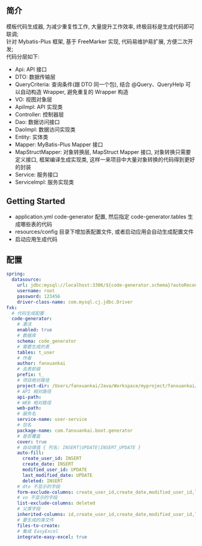 ## 简介
模板代码生成器, 为减少重复性工作, 大量提升工作效率, 终极目标是生成代码即可联调;  
针对 Mybatis-Plus 框架, 基于 FreeMarker 实现, 代码易维护易扩展, 方便二次开发;  
代码分层如下: 
- Api: API 接口
- DTO: 数据传输层
- QueryCriteria: 查询条件(跟 DTO 同一个包), 结合 @Query、QueryHelp 可以自动构造 Wrapper, 避免重复的 Wrapper 构造
- VO: 视图对象层
- ApiImpl: API 实现类
- Controller: 控制器层
- Dao: 数据访问接口
- DaoImpl: 数据访问实现类
- Entity: 实体类
- Mapper: MyBatis-Plus Mapper 接口
- MapStructMapper: 对象转换层, MapStruct Mapper 接口, 对象转换只需要定义接口, 框架编译生成实现类, 这样一来项目中大量对象转换的代码得到更好的封装
- Service: 服务接口
- ServiceImpl: 服务实现类

## Getting Started
- application.yml code-generator 配置, 然后指定 code-generator.tables 生成哪些表的代码
- resources/config 目录下增加表配置文件, 或者启动应用会自动生成配置文件
- 启动应用生成代码

## 配置
```yml
spring:
  datasource:
    url: jdbc:mysql://localhost:3306/${code-generator.schema}?autoReconnect=true&useUnicode=true&characterEncoding=utf8&zeroDateTimeBehavior=convertToNull&useSSL=false&serverTimezone=Asia/Shanghai
    username: root
    password: 123456
    driver-class-name: com.mysql.cj.jdbc.Driver
fxk:
  # 代码生成配置
  code-generator:
    # 激活
    enabled: true
    # 数据库
    schema: code_generator
    # 需要生成的表
    tables: t_user
    # 作者
    author: fanxuankai
    # 去表前缀
    prefix: t_
    # 项目绝对路径
    project-dir: /Users/fanxuankai/Java/Workspace/myproject/fanxuankai/framework/标准/fxk-boot/fxk-boot-starter-generator-sample
    # API 相对路径
    api-path:
    # WEB 相对路径
    web-path:
    # 服务名
    service-name: user-service
    # 包名
    package-name: com.fanxuankai.boot.generator
    # 是否覆盖
    cover: true
    # 自动填值 { 列名: INSERT|UPDATE|INSERT_UPDATE }
    auto-fill:
      create_user_id: INSERT
      create_date: INSERT
      modified_user_id: UPDATE
      last_modified_date: UPDATE
      deleted: INSERT
    # dto 不显示的字段
    form-exclude-columns: create_user_id,create_date,modified_user_id,last_modified_date,deleted
    # vo 不显示的字段
    list-exclude-columns: deleted
    # 父类字段
    inherited-columns: id,create_user_id,create_date,modified_user_id,last_modified_date,deleted
    # 要生成的类文件
    files-to-create:
    # 集成 EasyExcel
    integrate-easy-excel: true
```